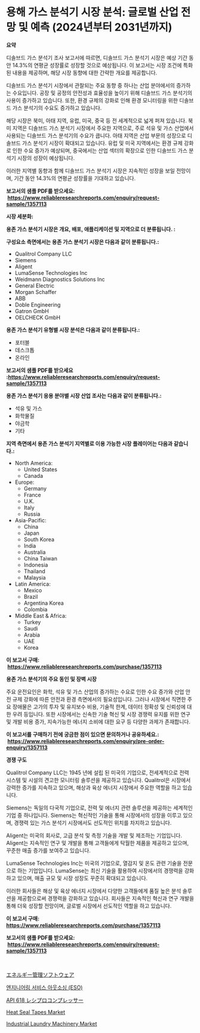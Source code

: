 <p><h1>용해 가스 분석기 시장 분석: 글로벌 산업 전망 및 예측 (2024년부터 2031년까지)</h1></p><p><strong>요약</strong></p>
<p><p>디솔브드 가스 분석기 조사 보고서에 따르면, 디솔브드 가스 분석기 시장은 예상 기간 동안 14.3%의 연평균 성장률로 성장할 것으로 예상됩니다. 이 보고서는 시장 조건에 특화된 내용을 제공하며, 해당 시장 동향에 대한 간략한 개요를 제공합니다.</p><p>디솔브드 가스 분석기 시장에서 관찰되는 주요 동향 중 하나는 산업 분야에서의 증가하는 수요입니다. 공장 및 공정의 안전성과 효율성을 높이기 위해 디솔브드 가스 분석기의 사용이 증가하고 있습니다. 또한, 환경 규제의 강화로 인해 환경 모니터링을 위한 디솔브드 가스 분석기의 수요도 증가하고 있습니다.</p><p>해당 시장은 북미, 아태 지역, 유럽, 미국, 중국 등 전 세계적으로 넓게 퍼져 있습니다. 북미 지역은 디솔브드 가스 분석기 시장에서 주요한 지역으로, 주로 석유 및 가스 산업에서 사용되는 디솔브드 가스 분석기의 수요가 큽니다. 아태 지역은 산업 부문의 성장으로 디솔브드 가스 분석기 시장이 확대되고 있습니다. 유럽 및 미국 지역에서는 환경 규제 강화로 인한 수요 증가가 예상되며, 중국에서는 산업 섹터의 확장으로 인한 디솔브드 가스 분석기 시장의 성장이 예상됩니다.</p><p>이러한 지역별 동향과 함께 디솔브드 가스 분석기 시장은 지속적인 성장을 보일 전망이며, 기간 동안 14.3%의 연평균 성장률을 기대하고 있습니다.</p></p>
<p><strong>보고서의 샘플 PDF를 받으세요: &nbsp;<a href="https://www.reliableresearchreports.com/enquiry/request-sample/1357113">https://www.reliableresearchreports.com/enquiry/request-sample/1357113</a></strong></p>
<p><strong>시장 세분화:</strong></p>
<p><strong> 용존 가스 분석기 시장은 개요, 배포, 애플리케이션 및 지역으로 더 분류됩니다. :</strong></p>
<p><strong>구성요소 측면에서는 용존 가스 분석기 시장은 다음과 같이 분류됩니다.:</strong></p>
<p><ul><li>Qualitrol Company LLC</li><li>Siemens</li><li>Aligent</li><li>LumaSense Technologies Inc</li><li>Weidmann Diagnostics Solutions Inc</li><li>General Electric</li><li>Morgan Schaffer</li><li>ABB</li><li>Doble Engineering</li><li>Gatron GmbH</li><li>OELCHECK GmbH</li></ul></p>
<p><strong> 용존 가스 분석기 유형별 시장 분석은 다음과 같이 분류됩니다.:</strong></p>
<p><ul><li>포터블</li><li>데스크톱</li><li>온라인</li></ul></p>
<p><strong>보고서의 샘플 PDF를 받으세요 :<a href="https://www.reliableresearchreports.com/enquiry/request-sample/1357113">https://www.reliableresearchreports.com/enquiry/request-sample/1357113</a></strong></p>
<p><strong> 용존 가스 분석기 응용 분야별 시장 산업 조사는 다음과 같이 분류됩니다.:</strong></p>
<p><ul><li>석유 및 가스</li><li>화학물질</li><li>야금학</li><li>기타</li></ul></p>
<p><strong>지역 측면에서 용존 가스 분석기 지역별로 이용 가능한 시장 플레이어는 다음과 같습니다.:</strong></p>
<p><ul>
    <li>
        North America:
        <ul>
            <li>United States</li>
            <li>Canada</li>
        </ul>
    </li>
    <li>
        Europe:
        <ul>
            <li>Germany</li>
            <li>France</li>
            <li>U.K.</li>
            <li>Italy</li>
            <li>Russia</li>
        </ul>
    </li>
    <li>
        Asia-Pacific:
        <ul>
            <li>China</li>
            <li>Japan</li>
            <li>South Korea</li>
            <li>India</li>
            <li>Australia</li>
            <li>China Taiwan</li>
            <li>Indonesia</li>
            <li>Thailand</li>
            <li>Malaysia</li>
        </ul>
    </li>
    <li>
        Latin America:
        <ul>
            <li>Mexico</li>
            <li>Brazil</li>
            <li>Argentina Korea</li>
            <li>Colombia</li>
        </ul>
    </li>
    <li>
        Middle East & Africa:
        <ul>
            <li>Turkey</li>
            <li>Saudi</li>
            <li>Arabia</li>
            <li>UAE</li>
            <li>Korea</li>
        </ul>
    </li>
    </ul></p>
<p><strong>이 보고서 구매: &nbsp;<a href="https://www.reliableresearchreports.com/purchase/1357113">https://www.reliableresearchreports.com/purchase/1357113</a></strong></p>
<p><strong>용존 가스 분석기의 주요 동인 및 장벽 시장</strong></p>
<p><p>주요 운전요인은 화학, 석유 및 가스 산업의 증가하는 수요로 인한 수요 증가와 산업 안전 규제 강화에 따른 안전과 환경 측면에서의 필요성입니다. 그러나 시장에서 직면한 주요 장애물은 고가의 투자 및 유지보수 비용, 기술적 한계, 데이터 정확성 및 신뢰성에 대한 우려 등입니다. 또한 시장에서는 신속한 기술 혁신 및 시장 경쟁력 유지를 위한 연구 및 개발 비용 증가, 지속가능한 에너지 소비에 대한 요구 등 다양한 과제가 존재합니다.</p></p>
<p><strong>이 보고서를 구매하기 전에 궁금한 점이 있으면 문의하거나 공유하세요.: &nbsp;<a href="https://www.reliableresearchreports.com/enquiry/pre-order-enquiry/1357113">https://www.reliableresearchreports.com/enquiry/pre-order-enquiry/1357113</a></strong></p>
<p><strong>경쟁 구도</strong></p>
<p><p>Qualitrol Company LLC는 1945 년에 설립 된 미국의 기업으로, 전세계적으로 전력 시스템 및 시설의 견고한 모니터링 솔루션을 제공하고 있습니다. Qualitrol은 시장에서 강력한 증가를 지속하고 있으며, 해상과 육상 에너지 시장에서 주요한 역할을 하고 있습니다.</p><p>Siemens는 독일의 다국적 기업으로, 전력 및 에너지 관련 솔루션을 제공하는 세계적인 기업 중 하나입니다. Siemens는 혁신적인 기술을 통해 시장에서의 성장을 이루고 있으며, 경쟁력 있는 가스 분석기 시장에서도 선도적인 위치를 차지하고 있습니다.</p><p>Aligent는 미국의 회사로, 고급 분석 및 측정 기술을 개발 및 제조하는 기업입니다. Aligent는 지속적인 연구 및 개발을 통해 고객들에게 탁월한 제품을 제공하고 있으며, 꾸준한 매출 증가를 보여주고 있습니다.</p><p>LumaSense Technologies Inc는 미국의 기업으로, 열감지 및 온도 관련 기술을 전문으로 하는 기업입니다. LumaSense는 최신 기술을 활용하여 시장에서의 경쟁력을 강화하고 있으며, 매출 규모 및 시장 성장도 꾸준히 확대되고 있습니다.</p><p>이러한 회사들은 해상 및 육상 에너지 시장에서 다양한 고객들에게 품질 높은 분석 솔루션을 제공함으로써 경쟁력을 강화하고 있습니다. 회사들은 지속적인 혁신과 연구 개발을 통해 더욱 성장할 전망이며, 글로벌 시장에서 선도적인 역할을 하고 있습니다.</p></p>
<p><strong>이 보고서 구매: &nbsp; <a href="https://www.reliableresearchreports.com/purchase/1357113">https://www.reliableresearchreports.com/purchase/1357113</a></strong></p>
<p><strong>보고서의 샘플 PDF를 받으세요: &nbsp;<a href="https://www.reliableresearchreports.com/enquiry/request-sample/1357113">https://www.reliableresearchreports.com/enquiry/request-sample/1357113</a></strong><strong></strong></p>
<p>&nbsp;</p>
<p><p><a href="https://medium.com/@charm854/%E3%82%A8%E3%83%8D%E3%83%AB%E3%82%AE%E3%83%BC%E7%AE%A1%E7%90%86%E3%82%BD%E3%83%95%E3%83%88%E3%82%A6%E3%82%A7%E3%82%A2%E5%B8%82%E5%A0%B4-%E5%B8%82%E5%A0%B4cagr-%E5%B8%82%E5%A0%B4%E3%83%88%E3%83%AC%E3%83%B3%E3%83%89-%E6%88%90%E9%95%B7%E6%88%A6%E7%95%A5%E3%81%AB%E9%96%A2%E3%81%99%E3%82%8B%E6%B4%9E%E5%AF%9F-514bbe6e092a">エネルギー管理ソフトウェア</a></p><p><a href="https://medium.com/@joananitzsche/%EA%B3%B5%ED%95%99-%EC%84%9C%EB%B9%84%EC%8A%A4-%EC%95%84%EC%9B%83%EC%86%8C%EC%8B%B1-eso-%EC%8B%9C%EC%9E%A5-%EC%9C%A0%ED%98%95-%EC%9D%91%EC%9A%A9-%EB%B0%8F-%EC%A7%80%EB%A6%AC%EB%B3%84-%EC%B2%A0%EC%A0%80%ED%95%9C-%ED%8F%89%EA%B0%80-9abd1d1a56de">엔지니어링 서비스 아웃소싱 (ESO)</a></p><p><a href="https://github.com/nxboeu02965442/Market-Research-Report-List-1/blob/main/5742717193882.md">API 618 レシプロコンプレッサー</a></p><p><a href="https://github.com/rahu1506/Market-Research-Report-List-3/blob/main/heat-seal-tapes-market.md">Heat Seal Tapes Market</a></p><p><a href="https://issuu.com/reportprime-2/docs/industrial-laundry-machinery-market-size-2030.pptx">Industrial Laundry Machinery Market</a></p></p>